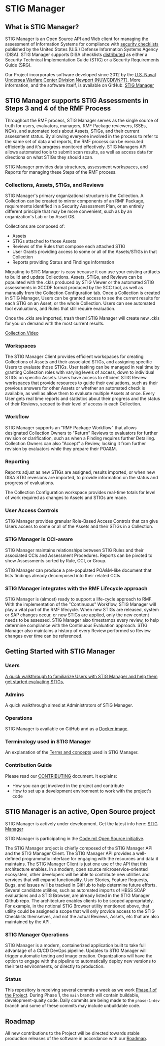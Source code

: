 # STIG Manager

## What is STIG Manager?
STIG Manager is an Open Source API and Web client for managing the assessment of Information Systems for compliance with [security checklists](https://public.cyber.mil/stigs/) published by the United States (U.S.) Defense Information Systems Agency (DISA). STIG Manager supports DISA checklists [distributed](https://public.cyber.mil/stigs/downloads/) as either a Security Technical Implementation Guide (STIG) or a Security Requirements Guide (SRG).

Our Project incorporates software developed since 2012 by the [U.S. Naval Undersea Warfare Center Division Newport (NUWCDIVNPT)](https://www.navsea.navy.mil/Home/Warfare-Centers/NUWC-Newport/). More information, and the software itself, is available on GitHub: [STIG Manager](https://github.com/NUWCDIVNPT/stig-manager/)


## STIG Manager supports STIG Assessments in Steps 3 and 4 of the RMF Process

Throughout the RMF process, STIG Manager serves as the single source of truth for users, evaluators, managers, RMF Package reviewers, ISSEs, NQVs, and automated tools about Assets, STIGs, and their current assessment status.  By allowing everyone involved in the process to refer to the same set of data and reports, the RMF process can be executed efficiently and it's progress monitored effectively.  STIG Managers API allows automated tools to submit scan results, as well as access data for directiona on what STIGs they should scan.

STIG Manager provides data structures, assessment workspaces, and Reports for managing these Steps of the RMF process.  


### Collections, Assets, STIGs, and Reviews
STIG Manager's primary organizational structure is the Collection. A Collection can be created to mirror components of an RMF Package, requirements identified in a Security Assessment Plan, or an entirely different principle that may be more convenient, such as by an organization's Lab or by Asset OS.

Collections are composed of:
  * Assets
  * STIGs attached to those Assets
  * Reviews of the Rules that compose each attached STIG
  * User Grants providing access to some or all of the Assets/STIGs in that Collection
  * Reports providing Status and Findings information
  
Migrating to STIG Manager is easy because it can use your existing artifacts to build and update Collections. Assets, STIGs, and Reviews can be populated with the .ckls produced by STIG Viewer or the automated STIG assessments in XCCDF format produced by the SCC tool, as well as manually from the Collection Configuration tab.  Once a Collection is created in STIG Manager, Users can be granted access to see the current results for each STIG on an Asset, or the whole Collection. Users can see automated tool evaluations, and Rules that still require evaluation.

Once the .ckls are imported, trash them! STIG Manager will create new .ckls for you on demand with the most current results.

[Collection Video](assets/videos/sc-3.mp4 ':include height=400px controls')


### Workspaces
The STIG Manager Client provides efficient workspaces for creating Collections of Assets and their associated STIGs, and assigning specific Users to evaluate those STIGs. User tasking can be managed in real time by granting Collection roles with varying levels of access, down to individual STIGs on specific Assets. Users have access to efficient STIG Review workspaces that provide resources to guide their evaluations, such as their previous answers for other Assets or whether an automated check is available, as well as allow them to evaluate multiple Assets at once.  Every User gets real time reports and statistics about their progress and the status of their Reviews, scoped to their level of access in each Collection. 

### Workflow
STIG Manager supports an "RMF Package Workflow" that allows designated Collection Owners to "Return" Reviews to evaluators for further revision or clarification, such as when a Finding requires further Detailing. Collection Owners can also "Accept" a Review, locking it from further revision by evaluators while they prepare their POA&M. 

### Reporting
Reports adjust as new STIGs are assigned, results imported, or when new DISA STIG revesions are imported, to provide information on the status and progress of evaluations.

The Collection Configuration workspace provides real-time totals for level of work required as changes to Assets and STIGs are made.

### User Access Controls
STIG Manager provides granular Role-Based Access Controls that can give Users access to some or all of the Assets and their STIGs in a Collection.

### STIG Manager is CCI-aware
STIG Manager maintains relationships between STIG Rules and their associated CCIs and Assessment Procedures. Reports can be pivoted to show Assessments sorted by Rule, CCI, or Group.

STIG Manager can produce a pre-populated POA&M-like document that lists findings already decomposed into their related CCIs. 


### STIG Manager integrates with the RMF Lifecycle approach
STIG Manager is (almost) ready to support a life-cycle approach to RMF. With the implementation of the "Continuous" Workflow, STIG Manager will play a vital part of the RMF lifecycle.  When new STIGs are released, system or SAP changes occur, or new STIGs are applied, only the new content needs to be assessed.  STIG Manager also timestamps every review, to help determine compliance with the Continuous Evaluation approach. STIG Manager also maintains a history of every Review performed so Review changes over time can be referenced.


## Getting Started with STIG Manager

### Users
[A quick walkthrough to familiarize Users with STIG Manager and help them get started evaluating STIGs.](Quickstart_Guide.md)

### Admins
A quick walkthrough aimed at Administrators of STIG Manager.

### Operations
STIG Manager is available on GitHub and as a [Docker image](Docker.md).

### Terminology used in STIG Manager
An explanation of the [Terms and concepts](terminology.md) used in STIG Manager.

### Contribution Guide

Please read our [CONTRIBUTING](CONTRIBUTING.md) document. It explains:
- How you can get involved in the project and contribute
- How to set up a development environment to work with the project's code 


## STIG Manager is an active, Open Source project

STIG Manager is actively under development. Get the latest info here: [STIG Manager](https://github.com/NUWCDIVNPT/stig-manager/)


STIG Manager is participating in the [Code.mil Open Source initiative](https://code.mil/).

The STIG Manager project is chiefly composed of the STIG Manager API and the STIG Manager Client. The STIG Manager API provides a well-defined programmatic interface for engaging with the resources and data it maintains. The STIG Manager Client is just one use of the API that this architecture enables. In a modern, open source microservice-oriented ecosystem, other developers will be able to contribute new utilities and services that will expand functionality. User Stories, Feature Requests, Bugs, and Issues will be tracked in GitHub to help determine future efforts. Several candidate utilities, such as automated imports of HBSS SCAP evaluations and a STIG Browser, are already listed in the STIG Manager Github repo.  The architecture enables clients to be scoped appropriately. For example, in the notional STIG Browser utility mentioned above, that utility could be assigned a scope that will only provide access to the STIG Checklists themselves, and not the actual Reviews, Assets, etc that are also maintained by the API.

### STIG Manager Operations

STIG Manager is a modern, containerized application built to take full advantage of a CI/CD DevOps pipeline. Updates to STIG Manager will trigger automatic testing and image creation. Organizations will have the option to engage with the pipeline to automatically deploy new versions to their test environments, or directly to production.

### Status

This repository is receiving several commits a week as we work [Phase 1 of the Project](roadmap.md). During Phase 1, the `main` branch will contain buildable, development-quaity code. Daily commits are being made to the `phase-1-dev` branch and some of these commits may include unbuildable code.

## Roadmap

All new contributions to the Project will be directed towards stable production releases of the software in accordance with our [Roadmap](roadmap.md).

